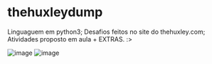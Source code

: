 # thehuxleydump

Linguaguem em python3;
Desafios feitos no site do thehuxley.com;
Atividades proposto em aula + EXTRAS. :>

![image](https://cdn.iconscout.com/icon/free/png-256/python-3521655-2945099.png)
![image](https://user-images.githubusercontent.com/75710725/167303192-11e0fba4-a9dd-4dd7-8179-a9949d970753.png)

